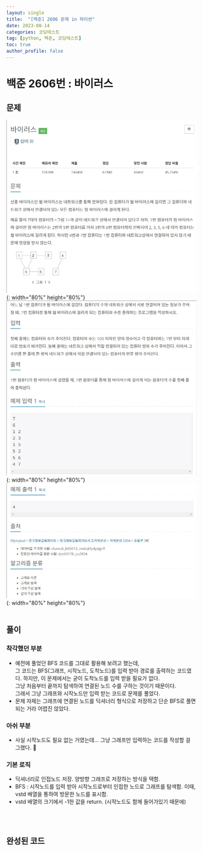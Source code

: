 ```yaml
---
layout: single
title:  "[백준] 2606 문제 in 파이썬"
date: 2023-08-14
categories: 코딩테스트
tag: [python, 백준, 코딩테스트]
toc: true
author_profile: false
---
```


# 백준 2606번 : 바이러스

## 문제
![1](/images/baekjoon/0814/2606/1.jpg){: width="80%" height="80%"}
![2](/images/baekjoon/0814/2606/2.jpg){: width="80%" height="80%"}
![3](/images/baekjoon/0814/2606/3.jpg){: width="80%" height="80%"}
<br><br>

## 풀이
### 착각했던 부분

- 예전에 풀었던 BFS 코드를 그대로 활용해 보려고 했는데, <br>
  그 코드는 BFS(그래프, 시작노드, 도착노드)를 입력 받아 경로를 출력하는 코드였다. 하지만, 이 문제에서는 굳이 도착노드를 입력 받을 필요가 없다. <br> 그냥 처음부터 끝까지 탐색하여 연결된 노드 수를 구하는 것이기 때문이다. <br> 그래서 그냥 그래프와 시작노드만 입력 받는 코드로 문제를 풀었다.
- 문제 자체는 그래프에 연결된 노드를 딕셔너리 형식으로 저장하고 단순 BFS로 풀면 되는 거라 어렵진 않았다.

### 아쉬 부분
- 사실 시작노드도 필요 없는 거였는데... 그냥 그래프만 입력하는 코드를 작성할 걸 그랬다. 🥹

### 기본 로직
- 딕셔너리로 인접노드 저장. 양방향 그래프로 저장하는 방식을 택함.
- BFS : 시작노드를 입력 받아 시작노드로부터 인접한 노드로 그래프를 탐색함. 이때, vstd 배열을 통하여 방문한 노드를 표시함.
- vstd 배열의 크기에서 -1한 값을 return. (시작노드도 함께 들어가있기 때문에)

<br><br>
## 완성된 코드
<script src="https://gist.github.com/BEANyyy/93381c714b7c7adf4e054ef7ead645ea.js"></script>